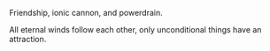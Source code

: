 Friendship, ionic cannon, and powerdrain.

All eternal winds follow each other, only unconditional things have an attraction.